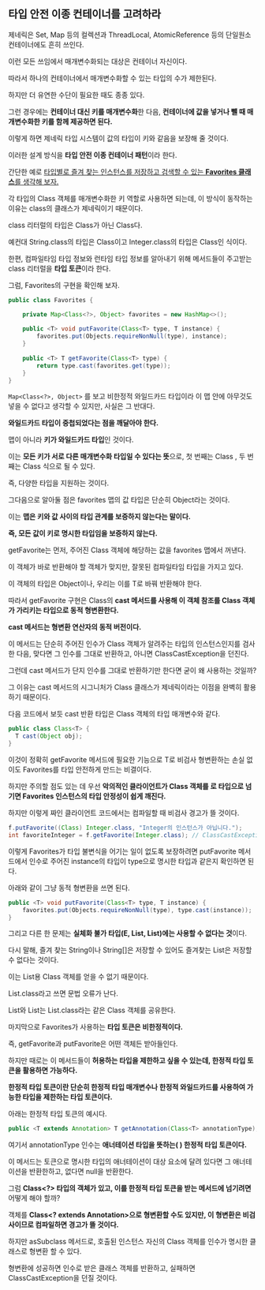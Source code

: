 ## 타입 안전 이종 컨테이너를 고려하라



제네릭은 Set, Map 등의 컬렉션과 ThreadLocal, AtomicReference 등의 단일원소 컨테이너에도 흔히 쓰인다.

이런 모든 쓰임에서 매개변수화되는 대상은 컨테이너 자신이다.

따라서 하나의 컨테이너에서 매개변수화할 수 있는 타입의 수가 제한된다.



하지만 더 유연한 수단이 필요한 때도 종종 있다.

그런 경우에는 **컨테이너 대신 키를 매개변수화**한 다음, **컨테이너에 값을 넣거나 뺄 때 매개변수화한 키를 함께 제공하면 된다.**

이렇게 하면 제네릭 타입 시스템이 값의 타입이 키와 같음을 보장해 줄 것이다.

이러한 설계 방식을 **타입 안전 이종 컨테이너 패턴**이라 한다.



간단한 예로 <u>타입별로 즐겨 찾는 인스턴스를 저장하고 검색할 수 있는 **Favorites 클래스**를 생각해 보자.</u>

각 타입의 Class 객체를 매개변수화한 키 역할로 사용하면 되는데, 이 방식이 동작하는 이유는 class의 클래스가 제네릭이기 때문이다.

class 리터럴의 타입은 Class가 아닌 Class<T>다.

예컨대 String.class의 타입은 Class<String>이고 Integer.class의 타입은 Class<Integer>인 식이다.

한편, 컴파일타임 타입 정보와 런타임 타입 정보를 알아내기 위해 메서드들이 주고받는 class 리터럴을 **타입 토큰**이라 한다.



그럼, Favorites의 구현을 확인해 보자.

```java
public class Favorites {

    private Map<Class<?>, Object> favorites = new HashMap<>();
    
    public <T> void putFavorite(Class<T> type, T instance) {
        favorites.put(Objects.requireNonNull(type), instance);
    }
    
    public <T> T getFavorite(Class<T> type) {
        return type.cast(favorites.get(type));
    }
}
```

`Map<Class<?>, Object>` 를 보고 비한정적 와일드카드 타입이라 이 맵 안에 아무것도 넣을 수 없다고 생각할 수 있지만, 사실은 그 반대다.

**와일드카드 타입이 중첩되었다는 점을 깨달아야 한다.**

맵이 아니라 **키가 와일드카드 타입**인 것이다.

이는 **모든 키가 서로 다른 매개변수화 타입일 수 있다는 뜻**으로, 첫 번째는 Class<String> , 두 번째는 Class<Integer> 식으로 될 수 있다.

즉, 다양한 타입을 지원하는 것이다.



그다음으로 알아둘 점은 favorites 맵의 값 타입은 단순히 Object라는 것이다.

이는 **맵은 키와 값 사이의 타입 관계를 보증하지 않는다는 말이다.**

**즉, 모든 값이 키로 명시한 타입임을 보증하지 않는다.**



getFavorite는 먼저, 주어진 Class 객체에 해당하는 값을 favorites 맵에서 꺼낸다.

이 객체가 바로 반환해야 할 객체가 맞지만, 잘못된 컴파일타임 타입을 가지고 있다.

이 객체의 타입은 Object이나, 우리는 이를 T로 바꿔 반환해야 한다.

따라서 getFavorite 구현은 Class의 **cast 메서드를 사용해 이 객체 참조를 Class 객체가 가리키는 타입으로 동적 형변환한다.**



**cast 메서드는 형변환 연산자의 동적 버전이다.**

이 메서드는 단순히 주어진 인수가 Class 객체가 알려주는 타입의 인스턴스인지를 검사한 다음, 맞다면 그 인수를 그대로 반환하고, 아니면 ClassCastException을 던진다.



그런데 cast 메서드가 단지 인수를 그대로 반환하기만 한다면 굳이 왜 사용하는 것일까?

 그 이유는 cast 메서드의 시그니처가 Class 클래스가 제네릭이라는 이점을 완벽히 활용하기 때문이다.

다음 코드에서 보듯 cast 반환 타입은 Class 객체의 타입 매개변수와 같다.

```java
public class Class<T> {
  T cast(Object obj);
}
```

이것이 정확히 getFavorite 메서드에 필요한 기능으로  T로 비검사 형변환하는 손실 없이도 Favorites를 타입 안전하게 만드는 비결이다.



하지만 주의할 점도 있는 데 우선 **악의적인 클라이언트가 Class 객체를 로 타입으로 넘기면 Favorites 인스턴스의 타입 안정성이 쉽게 깨진다.**

하지만 이렇게 짜인 클라이언트 코드에서는 컴파일할 때 비검사 경고가 뜰 것이다.

```java
f.putFavorite((Class) Integer.class, "Integer의 인스턴스가 아닙니다.");
int favoriteInteger = f.getFavorite(Integer.class); // ClassCastException
```



이렇게 Favorites가 타입 불변식을 어기는 일이 없도록 보장하려면 putFavorite 메서드에서 인수로 주어진 instance의 타입이 type으로 명시한 타입과 같은지 확인하면 된다.

아래와 같이 그냥 동적 형변환을 쓰면 된다.

```java
public <T> void putFavorite(Class<T> type, T instance) {
    favorites.put(Objects.requireNonNull(type), type.cast(instance));
}
```



그리고 다른 한 문제는 **실체화 불가 타입(E, List<E>, List<String>)에는 사용할 수 없다는 것**이다.

다시 말해, 즐겨 찾는 String이나 String[]은 저장할 수 있어도 즐겨찾는 List<String>은 저장할 수 없다는 것이다.

이는 List<String>용 Class 객체를 얻을 수 없기 때문이다.

List<String>.class라고 쓰면 문법 오류가 난다.

List<String>와 List<Integer>는 List.class라는 같은 Class 객체를 공유한다.



마지막으로 Favorites가 사용하는 **타입 토큰은 비한정적이다.**

즉, getFavorite과 putFavorite은 어떤 객체든 받아들인다.

하지만 때로는 이 메서드들이 **허용하는 타입을 제한하고 싶을 수 있는데, 한정적 타입 토큰을 활용하면 가능하다.**

**한정적 타입 토큰이란 단순히 한정적 타입 매개변수나 한정적 와일드카드를 사용하여 가능한 타입을 제한하는 타입 토큰이다.**



아래는 한정적 타입 토큰의 예시다.

```java
public <T extends Annotation> T getAnnotation(Class<T> annotationType);
```

여기서 annotationType 인수는 **애너테이션 타입을 뜻하는( <T extends Annotation>) 한정적 타입 토큰이다.**

이 메서드는 토큰으로 명시한 타입의 애너테이션이 대상 요소에 달려 있다면 그 애너테이션을 반환한하고, 없다면 null을 반환한다.



그럼 **Class<?> 타입의 객체가 있고, 이를 한정적 타입 토큰을 받는 메서드에 넘기려면** 어떻게 해야 할까?

객체를 **Class<? extends Annotation>으로 형변환할 수도 있지만, 이 형변환은 비검사이므로 컴파일하면 경고가 뜰 것이다.**

하지만 asSubclass 메서드로, 호출된 인스턴스 자신의 Class 객체를 인수가 명시한 클래스로 형변환 할 수 있다.

형변환에 성공하면 인수로 받은 클래스 객체를 반환하고, 실패하면 ClassCastException을 던질 것이다.

